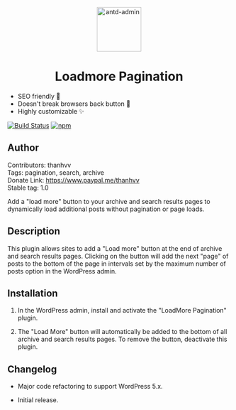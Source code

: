 <p align="center">
  <a href="http://github.com/zuiidea/antd-admin">
    <img alt="antd-admin" height="100" src="https://faviconer.net/img/favicons/favicon-194x194.png">
  </a>
</p>

<h1 align="center">Loadmore Pagination</h1>

* SEO friendly 🥇
* Doesn't break browsers back button 💯
* Highly customizable ✨

[![Build Status](https://travis-ci.org/webcreate/infinite-ajax-scroll.svg?branch=3.x)](https://travis-ci.org/webcreate/infinite-ajax-scroll) [![npm](https://img.shields.io/npm/v/@webcreate/infinite-ajax-scroll)](https://www.npmjs.com/package/@webcreate/infinite-ajax-scroll)
## Author

Contributors: thanhvv </br>
Tags: pagination, search, archive </br>
Donate Link: https://www.paypal.me/thanhvv </br>
Stable tag: 1.0 </br>

Add a "load more" button to your archive and search results pages to dynamically load additional posts without pagination or page loads.

## Description

This plugin allows sites to add a "Load more" button at the end of archive and search results pages.  Clicking on the button will add the next "page" of posts to the bottom of the page in intervals set by the maximum number of posts option in the WordPress admin.

## Installation

1. In the WordPress admin, install and activate the "LoadMore Pagination" plugin.

2. The "Load More" button will automatically be added to the bottom of all archive and search results pages. To remove the button, deactivate this plugin.

## Changelog

* Major code refactoring to support WordPress 5.x.

* Initial release.
